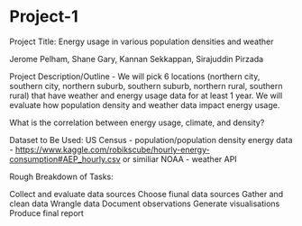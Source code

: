 # Project-1


Project Title: Energy usage in various population densities and weather

Jerome Pelham, Shane Gary, Kannan Sekkappan, Sirajuddin Pirzada

Project Description/Outline - We will pick 6 locations (northern city, southern city, northern suburb, southern suburb, northern rural, southern rural) that have weather and energy usage data for at least 1 year.  We will evaluate how population density and weather data impact energy usage.

What is the correlation between energy usage, climate, and density?

Dataset to Be Used:
US Census - population/population density
energy data - https://www.kaggle.com/robikscube/hourly-energy-consumption#AEP_hourly.csv or similiar
NOAA - weather API

Rough Breakdown of Tasks:

Collect and evaluate data sources
Choose fiunal data sources
Gather and clean data
Wrangle data
Document observations
Generate visualisations
Produce final report
